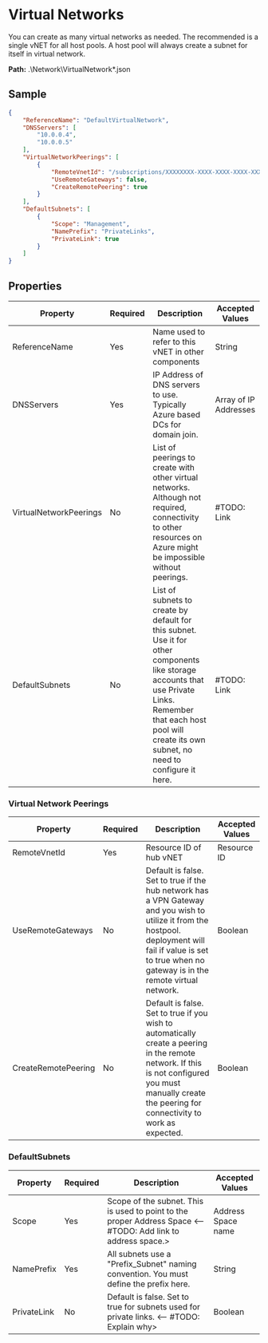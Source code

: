 # Virtual Networks
You can create as many virtual networks as needed. The recommended is a single vNET for all host pools.
A host pool will always create a subnet for itself in virtual network.

**Path:** .\Network\VirtualNetwork\*.json

## Sample
```json
{
    "ReferenceName": "DefaultVirtualNetwork",
    "DNSServers": [
        "10.0.0.4",
        "10.0.0.5"
    ],
    "VirtualNetworkPeerings": [
        {
            "RemoteVnetId": "/subscriptions/XXXXXXXX-XXXX-XXXX-XXXX-XXXXXXXXXXXX/resourceGroups/SharedServices/providers/Microsoft.Network/virtualNetworks/ShareVLAN",
            "UseRemoteGateways": false,
            "CreateRemotePeering": true
        }
    ],
    "DefaultSubnets": [
        {
            "Scope": "Management",
            "NamePrefix": "PrivateLinks",
            "PrivateLink": true
        }
    ]
}
```
## Properties

| Property               | Required | Description                                                                                                                                                                                                            | Accepted Values       |
| ---------------------- | -------- | ---------------------------------------------------------------------------------------------------------------------------------------------------------------------------------------------------------------------- | --------------------- |
| ReferenceName          | Yes      | Name used to refer to this vNET in other components                                                                                                                                                                    | String                |
| DNSServers             | Yes      | IP Address of DNS servers to use. Typically Azure based DCs for domain join.                                                                                                                                           | Array of IP Addresses |
| VirtualNetworkPeerings | No       | List of peerings to create with other virtual networks. Although not required, connectivity to other resources on Azure might be impossible without peerings.                                                          | #TODO: Link           |
| DefaultSubnets         | No       | List of subnets to create by default for this subnet. Use it for other components like storage accounts that use Private Links. Remember that each host pool will create its own subnet, no need to configure it here. | #TODO: Link           |

### Virtual Network Peerings

| Property            | Required | Description                                                                                                                                                                                                     | Accepted Values |
| ------------------- | -------- | --------------------------------------------------------------------------------------------------------------------------------------------------------------------------------------------------------------- | --------------- |
| RemoteVnetId        | Yes      | Resource ID of hub vNET                                                                                                                                                                                         | Resource ID     |
| UseRemoteGateways   | No       | Default is false. Set to true if the hub network has a VPN Gateway and you wish to utilize it from the hostpool. deployment will fail if value is set to true when no gateway is in the remote virtual network. | Boolean         |
| CreateRemotePeering | No       | Default is false. Set to true if you wish to automatically create a peering in the remote network. If this is not configured you must manually create the peering for connectivity to work as expected.         | Boolean         |

### DefaultSubnets

| Property    | Required | Description                                                                                                   | Accepted Values    |
| ----------- | -------- | ------------------------------------------------------------------------------------------------------------- | ------------------ |
| Scope       | Yes      | Scope of the subnet. This is used to point to the proper Address Space <-- #TODO: Add link to address space.> | Address Space name |
| NamePrefix  | Yes      | All subnets use a "Prefix_Subnet" naming convention. You must define the prefix here.                         | String             |
| PrivateLink | No       | Default is false. Set to true for subnets used for private links. <-- #TODO: Explain why>                     | Boolean            |
